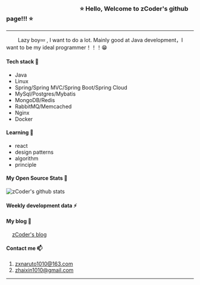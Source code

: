 ### &nbsp;&nbsp;&nbsp;&nbsp;&nbsp;&nbsp;&nbsp;&nbsp;&nbsp;&nbsp;&nbsp;&nbsp;&nbsp;&nbsp;&nbsp;&nbsp;&nbsp;&nbsp;&nbsp;&nbsp;&nbsp;&nbsp;&nbsp;&nbsp;&nbsp;&nbsp;&nbsp;&nbsp;&nbsp;&nbsp;&nbsp;&nbsp;&nbsp;&nbsp;&nbsp;&nbsp;&nbsp;&nbsp;&nbsp;&nbsp;&nbsp;&nbsp;&nbsp;&nbsp;&nbsp;&nbsp;&nbsp;&nbsp;&nbsp;&nbsp;&nbsp;⭐&nbsp;Hello, Welcome to zCoder's github page!!!&nbsp;⭐
<hr/>

&nbsp;&nbsp;&nbsp;&nbsp;&nbsp;&nbsp;&nbsp;&nbsp;Lazy boy💤 , I want to do a lot. Mainly good at Java development，I want to be my ideal programmer！！！😁 

#### Tech stack 🚀
* Java
* Linux
* Spring/Spring MVC/Spring Boot/Spring Cloud
* MySql/Postgres/Mybatis
* MongoDB/Redis
* RabbitMQ/Memcached
* Nginx
* Docker

#### Learning 🎯
 * react
 * design patterns
 * algorithm
 * principle

#### My Open Source Stats 👀
![zCoder's github stats](https://github-readme-stats.vercel.app/api?username=Zxnaruto&theme=algolia&show_icons=true) 

#### Weekly development data ⚡
<!--START_SECTION:waka-->
<!--END_SECTION:waka-->

#### My blog 🌱
&nbsp;&nbsp;&nbsp;&nbsp;[zCoder's blog](https://zxnaruto.github.io/zxblog.github.io/)

#### Contact me 📫
1. zxnaruto1010@163.com
2. zhaixin1010@gmail.com                                                          
<hr/>
